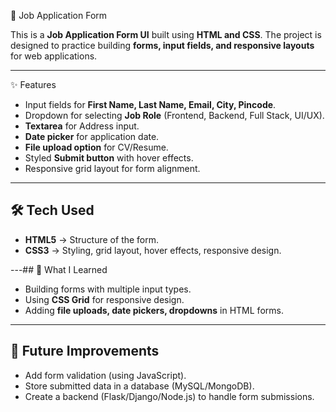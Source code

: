 

📄 Job Application Form

This is a **Job Application Form UI** built using **HTML and CSS**. The project is designed to practice building **forms, input fields, and responsive layouts** for web applications.

---
✨ Features

* Input fields for **First Name, Last Name, Email, City, Pincode**.
* Dropdown for selecting **Job Role** (Frontend, Backend, Full Stack, UI/UX).
* **Textarea** for Address input.
* **Date picker** for application date.
* **File upload option** for CV/Resume.
* Styled **Submit button** with hover effects.
* Responsive grid layout for form alignment.

---

## 🛠️ Tech Used

* **HTML5** → Structure of the form.
* **CSS3** → Styling, grid layout, hover effects, responsive design.

---## 📖 What I Learned

* Building forms with multiple input types.
* Using **CSS Grid** for responsive design.
* Adding **file uploads, date pickers, dropdowns** in HTML forms.

---

## 🚀 Future Improvements

* Add form validation (using JavaScript).
* Store submitted data in a database (MySQL/MongoDB).
* Create a backend (Flask/Django/Node.js) to handle form submissions.

